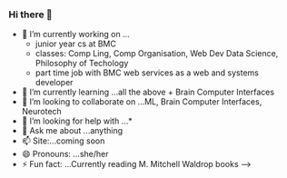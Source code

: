 ### Hi there 👋





- 🔭 I’m currently working on ...
    - junior year cs at BMC
    - classes: Comp Ling, Comp Organisation, Web Dev Data Science, Philosophy of Techology
    - part time job with BMC web services as a web and systems developer
- 🌱 I’m currently learning ...all the above + Brain Computer Interfaces
- 👯 I’m looking to collaborate on ...ML, Brain Computer Interfaces, Neurotech
- 🤔 I’m looking for help with ...*
- 💬 Ask me about ...anything
- 📫 Site:...coming soon
- 😄 Pronouns: ...she/her
- ⚡ Fun fact: ...Currently reading M. Mitchell Waldrop books
-->
